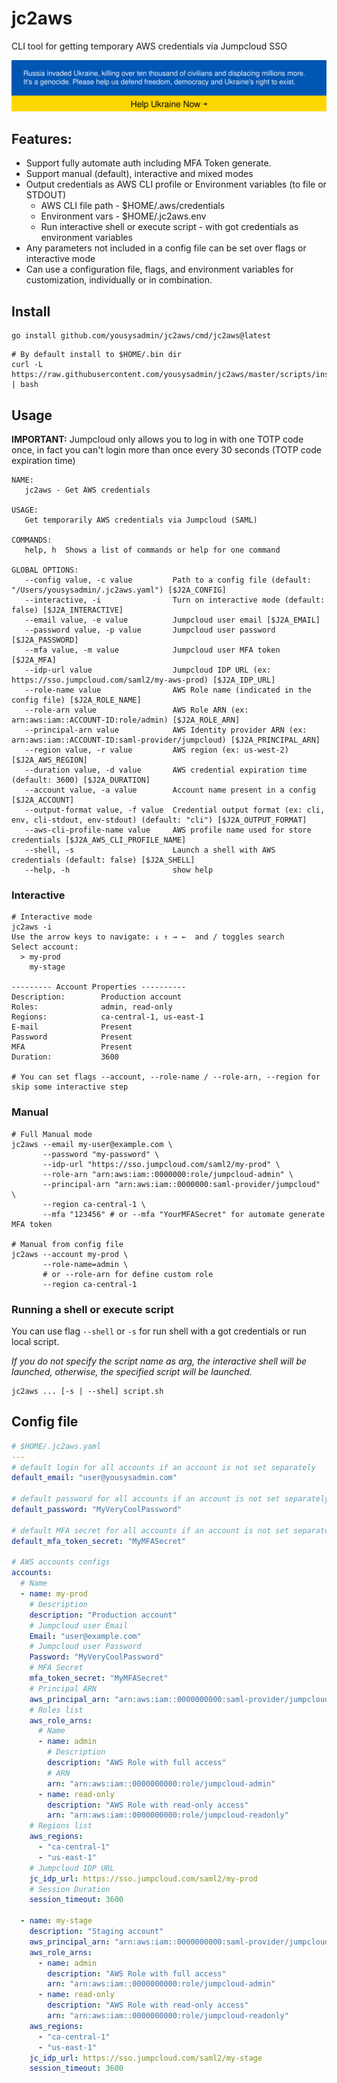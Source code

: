 # jc2aws
CLI tool for getting temporary AWS credentials via Jumpcloud SSO

[![Stand with Ukraine](https://raw.githubusercontent.com/vshymanskyy/StandWithUkraine/main/banner2-direct.svg)](https://github.com/vshymanskyy/StandWithUkraine/blob/main/docs/README.md)

## Features:
- Support fully automate auth including MFA Token generate.
- Support manual (default), interactive and mixed modes
- Output credentials as AWS CLI profile or Environment variables (to file or STDOUT)
  - AWS CLI file path - $HOME/.aws/credentials
  - Environment vars - $HOME/.jc2aws.env
  - Run interactive shell or execute script - with got credentials as environment variables
- Any parameters not included in a config file can be set over flags or interactive mode
- Can use a configuration file, flags, and environment variables for customization, individually or in combination.

## Install

```shell
go install github.com/yousysadmin/jc2aws/cmd/jc2aws@latest
```

```shell
# By default install to $HOME/.bin dir
curl -L https://raw.githubusercontent.com/yousysadmin/jc2aws/master/scripts/install.sh | bash
```

## Usage

**IMPORTANT:** Jumpcloud only allows you to log in with one TOTP code once, in fact you can't login more than once every 30 seconds (TOTP code expiration time)

```
NAME:
   jc2aws - Get AWS credentials

USAGE:
   Get temporarily AWS credentials via Jumpcloud (SAML)

COMMANDS:
   help, h  Shows a list of commands or help for one command

GLOBAL OPTIONS:
   --config value, -c value         Path to a config file (default: "/Users/yousysadmin/.jc2aws.yaml") [$J2A_CONFIG]
   --interactive, -i                Turn on interactive mode (default: false) [$J2A_INTERACTIVE]
   --email value, -e value          Jumpcloud user email [$J2A_EMAIL]
   --password value, -p value       Jumpcloud user password [$J2A_PASSWORD]
   --mfa value, -m value            Jumpcloud user MFA token [$J2A_MFA]
   --idp-url value                  Jumpcloud IDP URL (ex: https://sso.jumpcloud.com/saml2/my-aws-prod) [$J2A_IDP_URL]
   --role-name value                AWS Role name (indicated in the config file) [$J2A_ROLE_NAME]
   --role-arn value                 AWS Role ARN (ex: arn:aws:iam::ACCOUNT-ID:role/admin) [$J2A_ROLE_ARN]
   --principal-arn value            AWS Identity provider ARN (ex: arn:aws:iam::ACCOUNT-ID:saml-provider/jumpcloud) [$J2A_PRINCIPAL_ARN]
   --region value, -r value         AWS region (ex: us-west-2) [$J2A_AWS_REGION]
   --duration value, -d value       AWS credential expiration time (default: 3600) [$J2A_DURATION]
   --account value, -a value        Account name present in a config [$J2A_ACCOUNT]
   --output-format value, -f value  Credential output format (ex: cli, env, cli-stdout, env-stdout) (default: "cli") [$J2A_OUTPUT_FORMAT]
   --aws-cli-profile-name value     AWS profile name used for store credentials [$J2A_AWS_CLI_PROFILE_NAME]
   --shell, -s                      Launch a shell with AWS credentials (default: false) [$J2A_SHELL]
   --help, -h                       show help
```
### Interactive
```shell
# Interactive mode 
jc2aws -i
Use the arrow keys to navigate: ↓ ↑ → ←  and / toggles search
Select account:
  > my-prod
    my-stage

--------- Account Properties ----------
Description:        Production account
Roles:              admin, read-only
Regions:            ca-central-1, us-east-1
E-mail              Present
Password            Present
MFA                 Present
Duration:           3600

# You can set flags --account, --role-name / --role-arn, --region for skip some interactive step
```

### Manual
```shell
# Full Manual mode 
jc2aws --email my-user@example.com \
       --password "my-password" \
       --idp-url "https://sso.jumpcloud.com/saml2/my-prod" \
       --role-arn "arn:aws:iam::0000000:role/jumpcloud-admin" \
       --principal-arn "arn:aws:iam::0000000:saml-provider/jumpcloud" \
       --region ca-central-1 \
       --mfa "123456" # or --mfa "YourMFASecret" for automate generate MFA token

# Manual from config file
jc2aws --account my-prod \
       --role-name=admin \      
       # or --role-arn for define custom role
       --region ca-central-1
```

### Running a shell or execute script
You can use flag `--shell` or `-s` for run shell with a got credentials or run local script.

_If you do not specify the script name as arg, the interactive shell will be launched, otherwise, the specified script will be launched._
```shell
jc2aws ... [-s | --shel] script.sh
```

## Config file
```yaml
# $HOME/.jc2aws.yaml
---
# default login for all accounts if an account is not set separately
default_email: "user@yousysadmin.com"

# default password for all accounts if an account is not set separately
default_password: "MyVeryCoolPassword"

# default MFA secret for all accounts if an account is not set separately
default_mfa_token_secret: "MyMFASecret"

# AWS accounts configs
accounts:
  # Name
  - name: my-prod
    # Description
    description: "Production account"
    # Jumpcloud user Email
    Email: "user@example.com"
    # Jumpcloud user Password
    Password: "MyVeryCoolPassword"
    # MFA Secret
    mfa_token_secret: "MyMFASecret"
    # Principal ARN
    aws_principal_arn: "arn:aws:iam::0000000000:saml-provider/jumpcloud"
    # Roles list
    aws_role_arns:
      # Name
      - name: admin
        # Description
        description: "AWS Role with full access"
        # ARN
        arn: "arn:aws:iam::0000000000:role/jumpcloud-admin"
      - name: read-only
        description: "AWS Role with read-only access"
        arn: "arn:aws:iam::0000000000:role/jumpcloud-readonly"
    # Regions list
    aws_regions:
      - "ca-central-1"
      - "us-east-1"
    # Jumpcloud IDP URL
    jc_idp_url: https://sso.jumpcloud.com/saml2/my-prod
    # Session Duration
    session_timeout: 3600

  - name: my-stage
    description: "Staging account"
    aws_principal_arn: "arn:aws:iam::0000000000:saml-provider/jumpcloud"
    aws_role_arns:
      - name: admin
        description: "AWS Role with full access"
        arn: "arn:aws:iam::0000000000:role/jumpcloud-admin"
      - name: read-only
        description: "AWS Role with read-only access"
        arn: "arn:aws:iam::0000000000:role/jumpcloud-readonly"
    aws_regions:
      - "ca-central-1"
      - "us-east-1"
    jc_idp_url: https://sso.jumpcloud.com/saml2/my-stage
    session_timeout: 3600

```
